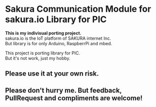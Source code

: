 # Sakura Communication Module for sakura.io Library for PIC  
**This is my indivisual porting project.**  
sakura.io is the IoT platform of SAKURA internet Inc.  
But library is for only Arduino, RaspberrPi and mbed.  

This project is porting library for PIC.  
But it's not work, just my hobby.  
## Please use it at your own risk.  
## Please don't hurry me. But feedback, PullRequest and compliments are welcome!

